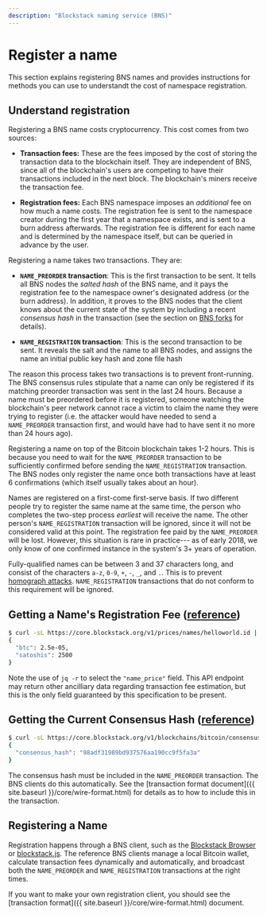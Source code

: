 ```yaml
---
description: "Blockstack naming service (BNS)"
---
```


# Register a name

This section explains registering BNS names and provides instructions for methods
you can use to understandt the cost of namespace registration.

## Understand registration

Registering a BNS name costs cryptocurrency.  This cost comes from two sources:

* **Transaction fees:** These are the fees imposed by the cost of storing the
  transaction data to the blockchain itself.  They are independent of BNS, since
all of the blockchain's users are competing to have their transactions included
in the next block.  The blockchain's miners receive the transaction fee.

* **Registration fees:** Each BNS namespace imposes an *additional* fee on how
  much a name costs.  The registration fee is sent to the namespace creator
during the first year that a namespace exists, and is sent to a burn address
afterwards.  The registration fee is different for each name and is
determined by the namespace itself, but can be queried in advance by the user.

Registering a name takes two transactions.  They are:

* **`NAME_PREORDER` transaction**:  This is the first transaction to be sent.
  It tells all BNS nodes the *salted hash* of the BNS name, and it pays the
registration fee to the namespace owner's designated address (or the burn
address).  In addition, it proves to the BNS nodes that the client knows about
the current state of the system by including a recent *consensus hash*
in the transaction (see the section on [BNS forks](#bns-forks) for details).

* **`NAME_REGISTRATION` transaction**:  This is the second transaction to be
  sent.  It reveals the salt and the name to all BNS nodes, and assigns the name
an initial public key hash and zone file hash

The reason this process takes two transactions is to prevent front-running.
The BNS consensus rules stipulate that a name can only be registered if its
matching preorder transaction was sent in the last 24 hours.  Because a name
must be preordered before it is registered, someone watching the blockchain's
peer network cannot race a victim to claim the name they were trying to
register (i.e. the attacker would have needed to send a `NAME_PREORDER`
transaction first, and would have had to have sent it no more than 24 hours
ago).

Registering a name on top of the Bitcoin blockchain takes 1-2 hours.  This is
because you need to wait for the `NAME_PREORDER` transaction to be sufficiently
confirmed before sending the `NAME_REGISTRATION` transaction.  The BNS nodes
only register the name once both transactions have at least 6 confirmations
(which itself usually takes about an hour).

Names are registered on a first-come first-serve basis.
If two different people try to register the same name at the same time, the
person who completes the two-step process *earliest* will receive the name.  The
other person's `NAME_REGISTRATION` transaction will be ignored, since it will
not be considered valid at this point.  The registration fee paid by the
`NAME_PREORDER` will be lost.  However, this situation is rare in practice---
as of early 2018, we only know of one confirmed instance in the system's 3+ years
of operation.

Fully-qualified names can be between 3 and 37 characters long, and consist of
the characters `a-z`, `0-9`, `+`, `-`, `_`, and `.`.  This is to prevent
[homograph attacks](https://en.wikipedia.org/wiki/IDN_homograph_attack).
`NAME_REGISTRATION` transactions that do not conform to this requirement will be
ignored.

## Getting a Name's Registration Fee ([reference](https://core.blockstack.org/#price-checks-get-name-price))

```bash
$ curl -sL https://core.blockstack.org/v1/prices/names/helloworld.id | jq -r ".name_price"
{
  "btc": 2.5e-05,
  "satoshis": 2500
}
```

Note the use of `jq -r` to select the `"name_price"` field.  This API
endpoint may return other ancilliary data regarding transaction fee estimation,
but this is the only field guaranteed by this specification to be present.

## Getting the Current Consensus Hash ([reference](https://core.blockstack.org/#blockchain-operations-get-consensus-hash))

```bash
$ curl -sL https://core.blockstack.org/v1/blockchains/bitcoin/consensus
{
  "consensus_hash": "98adf31989bd937576aa190cc9f5fa3a"
}
```

The consensus hash must be included in the `NAME_PREORDER` transaction.  The BNS
clients do this automatically.  See the [transaction format
document]({{ site.baseurl }}/core/wire-format.html) for details as to how to include this in the
transaction.

## Registering a Name

Registration happens through a BNS client, such as the [Blockstack
Browser](https://github.com/blockstack/blockstack-browser) or
[blockstack.js](https://github.com/blockstack/blockstack.js).
The reference BNS clients manage a local Bitcoin wallet, calculate transaction fees
dynamically and automatically, and broadcast both the `NAME_PREORDER` and
`NAME_REGISTRATION` transactions at the right times.

If you want to make your own registration client, you should see the
[transaction format]({{ site.baseurl }}/core/wire-format.html) document.
